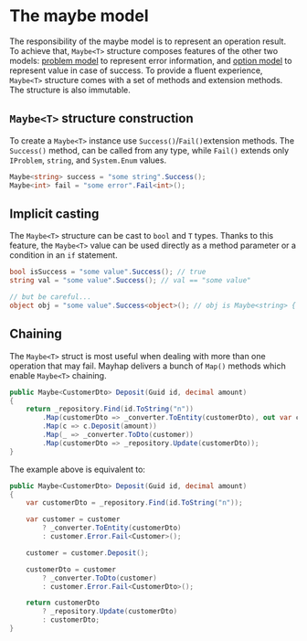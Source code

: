 # The maybe model

The responsibility of the maybe model is to represent an operation result. To achieve that, `Maybe<T>`
structure composes features of the other two models: [problem model](problem-model.html) to represent
error information, and [option model](option-model.html) to represent value in case of success. To provide a fluent experience, `Maybe<T>` structure comes with a set of methods and extension methods.
The structure is also immutable.

## `Maybe<T>` structure construction
To create a `Maybe<T>` instance use `Success()`/`Fail()`extension methods. The `Success()` method,
can be called from any type, while `Fail()` extends only `IProblem`, `string`, and `System.Enum` values.

```csharp
Maybe<string> success = "some string".Success();
Maybe<int> fail = "some error".Fail<int>();
```

## Implicit casting
The `Maybe<T>` structure can be cast to `bool` and `T` types. Thanks to this feature, the `Maybe<T>`
value can be used directly as a method parameter or a condition in an `if` statement.

```csharp
bool isSuccess = "some value".Success(); // true
string val = "some value".Success(); // val == "some value"

// but be careful...
object obj = "some value".Success<object>(); // obj is Maybe<string> { Value = "some value" }
```

## Chaining
The `Maybe<T>` struct is most useful when dealing with more than one operation that may fail.
Mayhap delivers a bunch of `Map()` methods which enable `Maybe<T>` chaining.

```csharp
public Maybe<CustomerDto> Deposit(Guid id, decimal amount)
{
    return _repository.Find(id.ToString("n"))
        .Map(customerDto => _converter.ToEntity(customerDto), out var customer)
        .Map(c => c.Deposit(amount))
        .Map(_ => _converter.ToDto(customer))
        .Map(customerDto => _repository.Update(customerDto));
}
```

The example above is equivalent to:

```csharp
public Maybe<CustomerDto> Deposit(Guid id, decimal amount)
{
    var customerDto = _repository.Find(id.ToString("n"));

    var customer = customer
        ? _converter.ToEntity(customerDto)
        : customer.Error.Fail<Customer>();

    customer = customer.Deposit();

    customerDto = customer
        ? _converter.ToDto(customer)
        : customer.Error.Fail<CustomerDto>();

    return customerDto
        ? _repository.Update(customerDto)
        : customerDto;
}
```